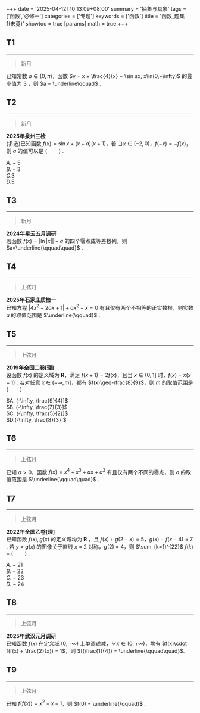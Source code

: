 +++
date = '2025-04-12T10:13:09+08:00'
summary = '抽象与具象'
tags = ['函数','必修一']
categories = ['专题']
keywords = ['函数']
title = '函数_题集1(未竟)'
showtoc = true
[params]
    math = true
+++

## T1
-----
> 新月

已知常数 $a\in(0,\pi)$，函数 $y = x + \frac{4}{x} + \sin ax, x\in(0,+\infty)$ 的最小值为 $3$ ，则 $a = \underline\qquad$ .                  


## T2
-------
> 新月                

**2025年泉州三检**                                  
(多选)已知函数 $f(x) = \sin x + (x+a)(x+1)$，若 $\exists x\in(-2,0)$，$f(-x) = -f(x)$，则 $a$ 的值可以是 $(\qquad)$ .               

$A. -5$            
$B. -3$            
$C. 3$               
$D. 5$          


## T3
---------
> 新月

**2024年星云五月调研**               
若函数 $f(x) = |\ln|x|| - a$ 的四个零点成等差数列，则 $a=\underline{\qquad\quad}$ .                   



## T4
---------
> 上弦月

**2025年石家庄质检一**                            
已知方程 $|4x^2-2ax+1|+ax^2-x=0$ 有且仅有两个不相等的正实数根，则实数 $a$ 的取值范围是 $\underline{\qquad}$ .                       



## T5
----------
> 上弦月

**2019年全国二卷[理]**                      
设函数 $f(x)$ 的定义域为 $\textbf{R}$，满足 $f(x+1) = 2f(x)$，且当 $x\in(0,1]$ 时，$f(x)$ $=$ $x(x-1)$ . 若对任意 $x$ $\in$ $(-\infty,m]$，都有 $f(x)\geq-\frac{8}{9}$，则 $m$ 的取值范围是 $(\qquad)$ .                 

$A. (-\infty, \frac{9}{4}]$                
$B. (-\infty, \frac{7}{3}]$                    
$C. (-\infty, \frac{5}{2}]$                    
$D.(-\infty, \frac{8}{3}]$                                  



## T6
---------
> 上弦月

已知 $a > 0$，函数 $f(x) = x^4 + x^3 + ax + a^2$ 有且仅有两个不同的零点，则 $a$ 的取值范围是 $\underline{\qquad\quad}$ .                                    


## T7
--------
> 上弦月 

**2022年全国乙卷[理]**                        
已知函数 $f(x),g(x)$ 的定义域均为 $\textbf{R}$ ，且 $f(x) + g(2-x) = 5$，$g(x)$ $-$ $f(x-4)$ $=$ $7$ . 若 $y$ $=$ $g(x)$ 的图像关于直线 $x$ $=$ $2$ 对称，$g(2)$ $=$ $4$，则 $\sum_{k=1}^{22}$ $f(k)$ $=$ $(\qquad)$ .                                          

$A. -21$            
$B. -22$           
$C. -23$            
$D. -24$                      


## T8
----------
> 上弦月

**2025年武汉元月调研**              
已知函数 $f(x)$ 在定义域 $(0,+\infty)$ 上单调递减，$\forall x\in(0,+\infty)$，均有 $f(x)\cdot f(f(x) + \frac{2}{x}) = 1$，则 $f(\frac{1}{4}) = \underline{\qquad\quad}$.    


## T9
-----------
> 上弦月

已知 $f(f(x)) = x^2 - x +1$，则 $f(0) = \underline{\qquad}$ .                    


